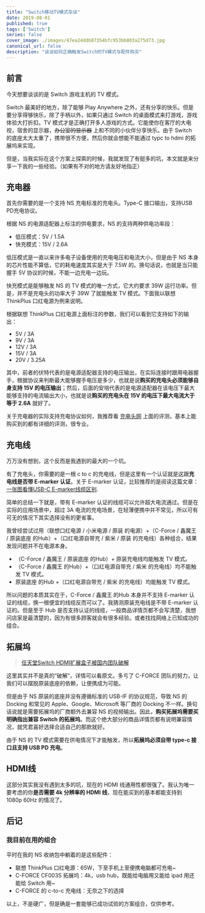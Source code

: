 ```yaml
---
title: "Switch移动TV模式杂谈"
date: 2019-08-01
published: true
tags: ['Switch']
series: false
cover_image: ./images/47ea24ddb87354bfc953bb803a275d73.jpg
canonical_url: false
description: "谈谈如何正确触发Switch的TV模式与配件购买"
---
```


## 前言

今天想要谈谈的是 Switch 游戏主机的 TV 模式。

Switch 最美好的地方，除了能够 Play Anywhere 之外，还有分享的快乐。但是要分享得够快乐，除了手柄以外，如果只通过 Switch 的桌面模式来打游戏，游戏体验大打折扣。TV 模式才是正确打开多人游戏的方式。它能使你在客厅的大电视，宿舍的显示器，~~办公室的显示器~~ 上和不同的小伙伴分享快乐。由于 Switch 的底座太大太重了，携带很不方便，然后你就会想能不能通过 typc to hdmi 的拓展坞来实现。

但是，当我实际在这个方案上探索的时候，我就发现了有挺多的坑，本文就是来分享一下我的一些经验。（如果有不对的地方请友好地指正）

## 充电器

首先你需要的是一个支持 NS 充电标准的充电头。Type-C 接口输出，支持USB PD充电协议。

根据 NS 的电源适配器上标注的供电要求，NS 的支持两种供电功率段：

- 低压模式：5V / 1.5A
- 快充模式：15V / 2.6A

低压模式是一直以来许多电子设备使用的充电电压和电流大小，但是由于 NS 本身的芯片性能不算低，它的耗电速度其实是大于 7.5W 的。换句话说，也就是当只能握手 5V 协议的时候，不能一边充电一边玩。

快充模式是能够触发 NS 的 TV 模式的唯一方式，它大约要求 39W 运行功率。但是，并不是充电头的功率大于 39W 了就能触发 TV 模式。下面我以联想 ThinkPlus 口红电源为例来说明。

根据联想 ThinkPlus 口红电源上面标注的参数，我们可以看到它支持如下的输出：

- 5V / 3A
- 9V / 3A
- 12V / 3A
- 15V / 3A
- 20V / 3.25A

其中，前者的伏特代表的是电源适配器支持的电压输出，在实际连接时跟用电器握手，根据协议来判断最大能够握手电压是多少，也就是说**购买的充电头必须能够自身支持 15V 的电压输出**；然后，后面的安培代表的是电源适配器在该电压下最大能够支持的电流输出大小，也就是说**购买的充电头在 15V 的电压下最大电流大于等于 2.6A** 就好了。

关于充电器的实际支持充电协议如何，我推荐看 [充电头网](<http://www.chongdiantou.com/>) 上面的评测，基本上能购买到的都有详细的评测，很专业。

## 充电线

万万没有想到，这个反而是我遇到的最大的一个坑。

有了充电头，你需要的是一根 c to c 的充电线，但是这里有一个认证就是这跟**充电线是否带 E-marker 认证**。关于 E-marker 认证，比较推荐的是阅读这篇文章：[一张图看懂USB-C E-marker线缆区别](<http://www.chongdiantou.com/wp/archives/32798.html>).

简单的总结一下就是，带有 E-marker 认证的线缆可以允许超大电流通过。但是在实际的应用场景中，超过 3A 电流的充电场景，在轻薄便携中并不常见，所以可有可无的情况下其实选择没有的更省事。

我曾经尝试过用（联想口红电源 / 小米电源 / 原装 的电源）+（C-Force / 鑫魔王 / 原装底座 的Hub）+（口红电源自带充 / 紫米 / 原装 的充电线）各种组合，结果发现问题并不在电源本身。

- （C-Force / 鑫魔王 / 原装底座 的Hub）+ 原装充电线均能触发 TV 模式。
- （C-Force / 鑫魔王 的Hub）+（口红电源自带充 / 紫米 的充电线）均不能触发 TV 模式。
- 原装底座 的Hub +（口红电源自带充 / 紫米 的充电线）均能触发 TV 模式。

所以问题的本质其实在于，C-Force / 鑫魔王 的Hub 本身并不支持 E-marker 认证的线缆，换一根便宜的线缆反而可以了。我猜测原装充电线是不带 E-marker 认证的。但是至于 Hub 是否支持认证的线缆，一般商品详情页都不会写清楚，我想问店家是最清楚的，因为有很多顾客就会有很多经验。或者找找网络上已知成功的组合。

## 拓展坞

> [任天堂Switch HDMI扩展盒子被国内团队破解](<http://www.chongdiantou.com/wp/archives/14717.html>)

这里其实并不是真的“破解”，详情可以看原文。多亏了 C-FORCE 团队的努力，让我们可以摆脱原装底座的依赖，让便携成为可能。

但是由于 NS 原装的底座并没有遵循标准的 USB-IF 的协议规范，导致 NS 的 Docking 和常见的 Apple、Google、Microsoft 等厂商的 Docking 不一样。换句话说就是需要拓展坞的厂商额外去兼容 NS 的视频输出。因此，**购买拓展坞需要买明确指出兼容 Switch 的拓展坞**。而这个绝大部分的商品详情页都有说明兼容情况，就凭君喜好选择合适自己的那款就好。

由于 NS 的 TV 模式需要在供电情况下才能触发，所以**拓展坞必须自带 type-c 接口且支持 USB PD 充电**。

## HDMI线

这部分其实我没有遇到太多的坑，现在的 HDMI 线通用性都很强了。我认为唯一要考虑的你**是否需要 4k 分辨率的 HDMI 线**，现在能买到的基本都能支持到 1080p 60Hz 的情况了。

## 后记

### 我目前在用的组合

平时在我的 NS 收纳包中躺着的是这些配件：

- 联想 ThinkPlus 口红电源：65W，下至手机上至便携电脑都可充电~
- C-FORCE CF003S 拓展坞：4k，usb hub，既能给电脑用又能给 ipad 用还能给 Switch 用~
- C-FORCE 的 c-to-c 充电线：无奈之下的选择

以上，不是硬广，但是确是一套能够已成功试验的方案组合，仅供参考。

